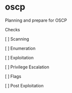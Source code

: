 # oscp
Planning and prepare for OSCP

Checks

[ ] Scanning

[ ] Enumeration

[ ] Exploitation

[ ] Privilege Escalation

[ ] Flags

[ ] Post Exploitation


